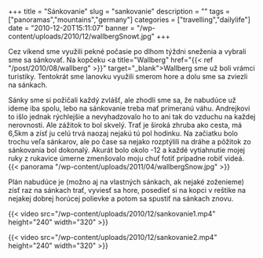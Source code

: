 +++
title = "Sánkovanie"
slug = "sankovanie"
description = ""
tags = ["panoramas","mountains","germany"]
categories = ["travelling","dailylife"]
date = "2010-12-20T15:11:07"
banner = "/wp-content/uploads/2010/12/wallbergSnowt.jpg"
+++

Cez víkend sme využili pekné počasie po dlhom týždni sneženia a vybrali sme sa sánkovať. Na kopčeku <a title="Wallberg" href="{{< ref "/post/2010/08/wallberg" >}}" target="_blank">Wallberg </a>sme už boli vrámci turistiky. Tentokrát sme lanovku využili smerom
hore a dolu sme sa zviezli na sánkach.

Sánky sme si požičali každý zvlášť, ale zhodli sme sa, že nabudúce už ideme iba spolu, lebo na
sánkovanie treba mať primeranú váhu. Andrejkovi to išlo jednak rýchlejšie a nevyhadzovalo ho to ani
tak do vzduchu na každej nerovnosti. Ale zážitok to bol skvelý. Trať je široká zhruba ako cesta, má
6,5km a zísť ju celú trvá naozaj nejakú tú pol hodinku. Na začiatku bolo trochu veľa sánkarov, ale
po čase sa nejako rozptýlili na dráhe a pôžitok zo sánkovania bol dokonalý. Akurát bolo okolo -12 a
každé vytiahnutie mojej ruky z rukavice úmerne zmenšovalo moju chuť fotiť prípadne robiť videá.
{{< panorama "/wp-content/uploads/2011/04/wallbergSnow.jpg"  >}}

Plán nabudúce je (možno aj na vlastných sánkach, ak nejaké zoženieme) zísť raz na sánkach trať,
vyviesť sa hore, posedieť si na kopci v reštike na nejakej dobrej horúcej polievke a potom sa
spustiť na sánkach znovu.


{{< video src="/wp-content/uploads/2010/12/sankovanie1.mp4" height="240" width="320" >}}



{{< video src="/wp-content/uploads/2010/12/sankovanie2.mp4" height="240" width="320" >}}

